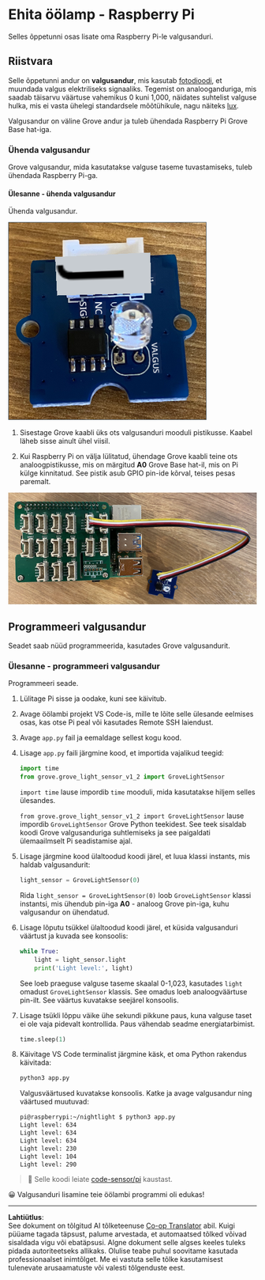 <!--
CO_OP_TRANSLATOR_METADATA:
{
  "original_hash": "ea733bd0cdf2479e082373f765a08678",
  "translation_date": "2025-10-11T11:35:25+00:00",
  "source_file": "1-getting-started/lessons/3-sensors-and-actuators/pi-sensor.md",
  "language_code": "et"
}
-->
# Ehita öölamp - Raspberry Pi

Selles õppetunni osas lisate oma Raspberry Pi-le valgusanduri.

## Riistvara

Selle õppetunni andur on **valgusandur**, mis kasutab [fotodioodi](https://wikipedia.org/wiki/Photodiode), et muundada valgus elektriliseks signaaliks. Tegemist on analooganduriga, mis saadab täisarvu väärtuse vahemikus 0 kuni 1,000, näidates suhtelist valguse hulka, mis ei vasta ühelegi standardsele mõõtühikule, nagu näiteks [lux](https://wikipedia.org/wiki/Lux).

Valgusandur on väline Grove andur ja tuleb ühendada Raspberry Pi Grove Base hat-iga.

### Ühenda valgusandur

Grove valgusandur, mida kasutatakse valguse taseme tuvastamiseks, tuleb ühendada Raspberry Pi-ga.

#### Ülesanne - ühenda valgusandur

Ühenda valgusandur.

![Grove valgusandur](../../../../../translated_images/grove-light-sensor.b8127b7c434e632d6bcdb57587a14e9ef69a268a22df95d08628f62b8fa5505c.et.png)

1. Sisestage Grove kaabli üks ots valgusanduri mooduli pistikusse. Kaabel läheb sisse ainult ühel viisil.

1. Kui Raspberry Pi on välja lülitatud, ühendage Grove kaabli teine ots analoogpistikusse, mis on märgitud **A0** Grove Base hat-il, mis on Pi külge kinnitatud. See pistik asub GPIO pin-ide kõrval, teises pesas paremalt.

![Grove valgusandur ühendatud pistikuga A0](../../../../../translated_images/pi-light-sensor.66cc1e31fa48cd7d5f23400d4b2119aa41508275cb7c778053a7923b4e972d7e.et.png)

## Programmeeri valgusandur

Seadet saab nüüd programmeerida, kasutades Grove valgusandurit.

### Ülesanne - programmeeri valgusandur

Programmeeri seade.

1. Lülitage Pi sisse ja oodake, kuni see käivitub.

1. Avage öölambi projekt VS Code-is, mille te lõite selle ülesande eelmises osas, kas otse Pi peal või kasutades Remote SSH laiendust.

1. Avage `app.py` fail ja eemaldage sellest kogu kood.

1. Lisage `app.py` faili järgmine kood, et importida vajalikud teegid:

    ```python
    import time
    from grove.grove_light_sensor_v1_2 import GroveLightSensor
    ```

   `import time` lause impordib `time` mooduli, mida kasutatakse hiljem selles ülesandes.

   `from grove.grove_light_sensor_v1_2 import GroveLightSensor` lause impordib `GroveLightSensor` Grove Python teekidest. See teek sisaldab koodi Grove valgusanduriga suhtlemiseks ja see paigaldati ülemaailmselt Pi seadistamise ajal.

1. Lisage järgmine kood ülaltoodud koodi järel, et luua klassi instants, mis haldab valgusandurit:

    ```python
    light_sensor = GroveLightSensor(0)
    ```

   Rida `light_sensor = GroveLightSensor(0)` loob `GroveLightSensor` klassi instantsi, mis ühendub pin-iga **A0** - analoog Grove pin-iga, kuhu valgusandur on ühendatud.

1. Lisage lõputu tsükkel ülaltoodud koodi järel, et küsida valgusanduri väärtust ja kuvada see konsoolis:

    ```python
    while True:
        light = light_sensor.light
        print('Light level:', light)
    ```

   See loeb praeguse valguse taseme skaalal 0-1,023, kasutades `light` omadust `GroveLightSensor` klassis. See omadus loeb analoogväärtuse pin-ilt. See väärtus kuvatakse seejärel konsoolis.

1. Lisage tsükli lõppu väike ühe sekundi pikkune paus, kuna valguse taset ei ole vaja pidevalt kontrollida. Paus vähendab seadme energiatarbimist.

    ```python
    time.sleep(1)
    ```

1. Käivitage VS Code terminalist järgmine käsk, et oma Python rakendus käivitada:

    ```sh
    python3 app.py
    ```

   Valgusväärtused kuvatakse konsoolis. Katke ja avage valgusandur ning väärtused muutuvad:

    ```output
    pi@raspberrypi:~/nightlight $ python3 app.py 
    Light level: 634
    Light level: 634
    Light level: 634
    Light level: 230
    Light level: 104
    Light level: 290
    ```

> 💁 Selle koodi leiate [code-sensor/pi](../../../../../1-getting-started/lessons/3-sensors-and-actuators/code-sensor/pi) kaustast.

😀 Valgusanduri lisamine teie öölambi programmi oli edukas!

---

**Lahtiütlus**:  
See dokument on tõlgitud AI tõlketeenuse [Co-op Translator](https://github.com/Azure/co-op-translator) abil. Kuigi püüame tagada täpsust, palume arvestada, et automaatsed tõlked võivad sisaldada vigu või ebatäpsusi. Algne dokument selle algses keeles tuleks pidada autoriteetseks allikaks. Olulise teabe puhul soovitame kasutada professionaalset inimtõlget. Me ei vastuta selle tõlke kasutamisest tulenevate arusaamatuste või valesti tõlgenduste eest.